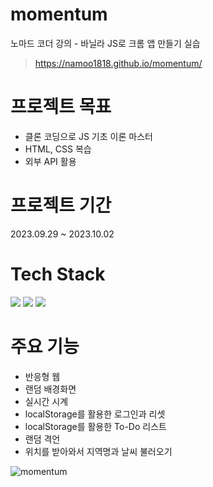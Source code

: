 # momentum
노마드 코더 강의 - 바닐라 JS로 크롬 앱 만들기 실습     
> https://namoo1818.github.io/momentum/

# 프로젝트 목표
- 클론 코딩으로 JS 기초 이론 마스터
- HTML, CSS 복습
- 외부 API 활용

# 프로젝트 기간
2023.09.29 ~ 2023.10.02 

# Tech Stack
<img src="https://img.shields.io/badge/html5-E34F26?style=for-the-badge&logo=html5&logoColor=white"> <img src="https://img.shields.io/badge/css-1572B6?style=for-the-badge&logo=css3&logoColor=white"> <img src="https://img.shields.io/badge/javascript-F7DF1E?style=for-the-badge&logo=javascript&logoColor=black"> 

# 주요 기능
- 반응형 웹
- 랜덤 배경화면
- 실시간 시계
- localStorage를 활용한 로그인과 리셋
- localStorage를 활용한 To-Do 리스트
- 랜덤 격언
- 위치를 받아와서 지역명과 날씨 불러오기


![momentum](https://github.com/namoo1818/momentum/assets/50236187/cdb0dffa-dcd6-4d05-b33e-6378e652aa32)


